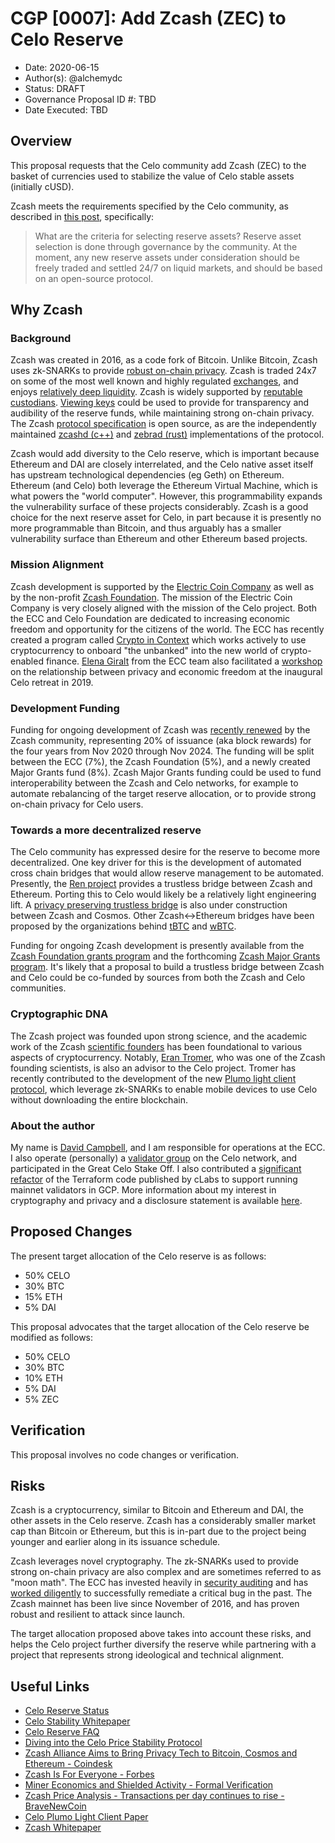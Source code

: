 # CGP [0007]: Add Zcash (ZEC) to Celo Reserve

- Date: 2020-06-15
- Author(s): @alchemydc
- Status: DRAFT
- Governance Proposal ID #: TBD
- Date Executed: TBD

## Overview

This proposal requests that the Celo community add Zcash (ZEC) to the basket of currencies used to stabilize the value of Celo stable assets (initially cUSD).

Zcash meets the requirements specified by the Celo community, as described in [this post](https://medium.com/celoorg/the-celo-reserve-faqs-f3f7cbb1991f), specifically:

>What are the criteria for selecting reserve assets? Reserve asset selection is done through governance by the community. At the moment, any new reserve assets under consideration should be freely traded and settled 24/7 on liquid markets, and should be based on an open-source protocol.

## Why Zcash

### Background
Zcash was created in 2016, as a code fork of Bitcoin.  Unlike Bitcoin, Zcash uses zk-SNARKs to provide [robust on-chain privacy](https://z.cash/technology/).  Zcash is traded 24x7 on some of the most well known and highly regulated [exchanges](https://z.cash/exchanges/), and enjoys [relatively deep liquidity](https://messari.io/screener/use-E8EB413C).  Zcash is widely supported by [reputable custodians](https://z.cash/investors/).  [Viewing keys](https://electriccoin.co/blog/explaining-viewing-keys/) could be used to provide for transparency and audibility of the reserve funds, while maintaining strong on-chain privacy. The Zcash [protocol specification](https://github.com/zcash/zips/blob/master/protocol/protocol.pdf) is open source, as are the independently maintained [zcashd (c++)](https://github.com/zcash/zcash) and [zebrad (rust)](https://github.com/ZcashFoundation/zebra) implementations of the protocol.

Zcash would add diversity to the Celo reserve, which is important because Ethereum and DAI are closely interrelated, and the Celo native asset itself has upstream technological dependencies (eg Geth) on Ethereum. Ethereum (and Celo) both leverage the Ethereum Virtual Machine, which is what powers the "world computer". However, this programmability expands the vulnerability surface of these projects considerably.  Zcash is a good choice for the next reserve asset for Celo, in part because it is presently no more programmable than Bitcoin, and thus arguably has a smaller vulnerability surface than Ethereum and other Ethereum based projects.

### Mission Alignment
Zcash development is supported by the [Electric Coin Company](https://electriccoin.co/about/) as well as by the non-profit [Zcash Foundation](https://www.zfnd.org/).  The mission of the Electric Coin Company is very closely aligned with the mission of the Celo project.  Both the ECC and Celo Foundation are dedicated to increasing economic freedom and opportunity for the citizens of the world.  The ECC has recently created a program called [Crypto in Context](https://underestimated.electriccoin.co/) which works actively to use cryptocurrency to onboard "the unbanked" into the new world of crypto-enabled finance.  [Elena Giralt](https://www.youtube.com/watch?v=0JOiBRSchO0) from the ECC team also facilitated a [workshop](https://docs.google.com/document/d/1G_iFRrQdZwWCv1GqWq8LPsZTmE0qoblL04g7q0eGrrY/edit?usp=sharing) on the relationship between privacy and economic freedom at the inaugural Celo retreat in 2019.

### Development Funding
Funding for ongoing development of Zcash was [recently renewed](https://electriccoin.co/reaching-consensus/) by the Zcash community, representing 20% of issuance (aka block rewards) for the four years from Nov 2020 through Nov 2024.  The funding will be split between the ECC (7%), the Zcash Foundation (5%), and a newly created Major Grants fund (8%).  Zcash Major Grants funding could be used to fund interoperability between the Zcash and Celo networks, for example to automate rebalancing of the target reserve allocation, or to provide strong on-chain privacy for Celo users.

### Towards a more decentralized reserve
The Celo community has expressed desire for the reserve to become more decentralized.  One key driver for this is the development of automated cross chain bridges that would allow reserve management to be automated.  Presently, the [Ren project](https://renproject.io/) provides a trustless bridge between Zcash and Ethereum.  Porting this to Celo would likely be a relatively light engineering lift.  A [privacy preserving trustless bridge](https://github.com/ZcashFoundation/zcash-pegzone) is also under construction between Zcash and Cosmos.  Other Zcash<->Ethereum bridges have been proposed by the organizations behind [tBTC](https://tbtc.network/) and [wBTC](https://wbtc.network/).  

Funding for ongoing Zcash development is presently available from the [Zcash Foundation grants program](https://grants.zfnd.org/) and the forthcoming [Zcash Major Grants program](https://www.zfnd.org/blog/major-grants-review-committee-selection-process/).  It's likely that a proposal to build a trustless bridge between Zcash and Celo could be co-funded by sources from both the Zcash and Celo communities.

### Cryptographic DNA
The Zcash project was founded upon strong science, and the academic work of the Zcash [scientific founders](https://electriccoin.co/team/#scientists) has been foundational to various aspects of cryptocurrency.  Notably, [Eran Tromer](https://www.cs.tau.ac.il/~tromer/), who was one of the Zcash founding scientists, is also an advisor to the Celo project. Tromer has recently contributed to the development of the new [Plumo light client protocol](https://docs.zkproof.org/pages/standards/accepted-workshop3/proposal-plumo_celolightclient.pdf), which leverage zk-SNARKs to enable mobile devices to use Celo without downloading the entire blockchain.

### About the author
My name is [David Campbell](https://keybase.io/alchemydc), and I am responsible for operations at the ECC.  I also operate (personally) a [validator group](https://www.zanshindojo.org/) on the Celo network, and participated in the Great Celo Stake Off.  I also contributed a [significant refactor](https://github.com/celo-org/celo-monorepo/pull/3888) of the Terraform code published by cLabs to support running mainnet validators in GCP.  More information about my interest in cryptography and privacy and a disclosure statement is available [here](https://forum.zcashcommunity.com/t/dc-for-mgrc/36666).

## Proposed Changes
The present target allocation of the Celo reserve is as follows:
* 50% CELO
* 30% BTC
* 15% ETH
* 5% DAI

This proposal advocates that the target allocation of the Celo reserve be modified as follows:
* 50% CELO
* 30% BTC
* 10% ETH
* 5% DAI
* 5% ZEC


## Verification
This proposal involves no code changes or verification.  

## Risks
Zcash is a cryptocurrency, similar to Bitcoin and Ethereum and DAI, the other assets in the Celo reserve.  Zcash has a considerably smaller market cap than Bitcoin or Ethereum, but this is in-part due to the project being younger and earlier along in its issuance schedule.

Zcash leverages novel cryptography.  The zk-SNARKs used to provide strong on-chain privacy are also complex and are sometimes referred to as "moon math".  The ECC has invested heavily in [security auditing](https://electriccoin.co/blog/auditing-zcash/) and has [worked diligently](https://electriccoin.co/blog/zcash-counterfeiting-vulnerability-successfully-remediated/) to successfully remediate a critical bug in the past.  The Zcash mainnet has been live since November of 2016, and has proven robust and resilient to attack since launch.

The target allocation proposed above takes into account these risks, and helps the Celo project further diversify the reserve while partnering with a project that represents strong ideological and technical alignment.


## Useful Links

* [Celo Reserve Status](https://celoreserve.org/)
* [Celo Stability Whitepaper](https://celo.org/papers/Celo_Stability_Analysis.pdf)
* [Celo Reserve FAQ](https://medium.com/celoorg/the-celo-reserve-faqs-f3f7cbb1991f)
* [Diving into the Celo Price Stability Protocol](https://medium.com/celoorg/diving-into-the-celo-price-stability-protocol-d7afd210609e)
* [Zcash Alliance Aims to Bring Privacy Tech to Bitcoin, Cosmos and Ethereum - Coindesk](https://www.coindesk.com/zcash-alliance-aims-to-bring-privacy-tech-to-bitcoin-cosmos-and-ethereum)
* [Zcash Is For Everyone - Forbes](https://www.forbes.com/sites/michaeldelcastillo/2020/05/06/cypherpunk-zooko-wilcox-wants-zcash-mainstream/#609e41f3416b)
* [Miner Economics and Shielded Activity - Formal Verification](https://formalverification.substack.com/p/in-the-network-zcash)
* [Zcash Price Analysis - Transactions per day continues to rise - BraveNewCoin](https://bravenewcoin.com/insights/zcash-price-analysis-transactions-per-day-continues-to-rise)
* [Celo Plumo Light Client Paper](https://docs.zkproof.org/pages/standards/accepted-workshop3/proposal-plumo_celolightclient.pdf)
* [Zcash Whitepaper](http://zerocash-project.org/media/pdf/zerocash-oakland2014.pdf)